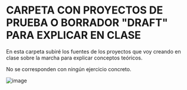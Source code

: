 # CARPETA CON PROYECTOS DE PRUEBA O BORRADOR "DRAFT" PARA EXPLICAR EN CLASE

En esta carpeta subiré los fuentes de los proyectos que voy creando en clase sobre la marcha para explicar conceptos teóricos.

No se corresponden con ningún ejercicio concreto.

![image](https://user-images.githubusercontent.com/91023374/195382810-2db13e01-645e-4c05-9f80-2e024a4a01bb.png)


